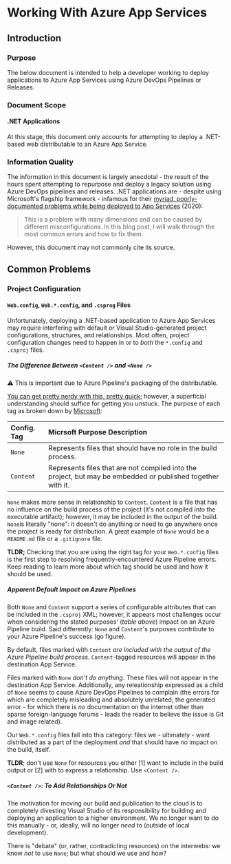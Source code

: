 # Working With Azure App Services

## Introduction

### Purpose

The below document is intended to help a developer working to deploy applications to Azure App Services using Azure DevOps Pipelines or Releases.

### Document Scope

#### .NET Applications

At this stage, this document only accounts for attempting to deploy a .NET-based web distributable to an Azure App Service. 

### Information Quality

The information in this document is largely anecdotal - the result of the hours spent attempting to repurpose and deploy a legacy solution using Azure DevOps pipelines and releases. .NET applications are - despite using Microsoft's flagship framework - infamous for their [myriad, poorly-documented problems while being deployed to App Services](http://www.herlitz.nu/2020/01/10/web.config-transforms-not-working-in-azure-devops-pipeline/) (2020):

> This is a problem with many dimensions and can be caused by different misconfigurations. In this blog post, I will walk through the most common errors and how to fix them.

However, this document may not commonly cite its source.

## Common Problems

### Project Configuration

#### `Web.config`, `Web.*.config`, and `.csprog` Files

Unfortunately, deploying a .NET-based application to Azure App Services may require interfering with default or Visual Studio-generated project configurations, structures, and relationships. Most often, project configuration changes need to happen in or to _both_ the `*.config` and `.csproj` files.

##### The Difference Between `<Content />` and `<None />` 

:warning: This is important due to Azure Pipeline's packaging of the distributable.

[You can get pretty nerdy with this, pretty quick](https://stackoverflow.com/questions/41754602/whats-the-difference-between-content-and-none-when-always-copy-to-output-direc); however, a superficial understanding should suffice for getting you unstuck. The purpose of each tag as broken down by [Microsoft](https://docs.microsoft.com/en-us/visualstudio/msbuild/common-msbuild-project-items?view=vs-2019#none):

| Config. Tag | Micrsoft Purpose Description |
| :----       | :---- |
| `None`      | Represents files that should have no role in the build process. |
| `Content`   | Represents files that are not compiled into the project, but may be embedded or published together with it. |

`None` makes more sense in relationship to `Content`. `Content` is a file that has no influence on the build process of the project (it's not compiled _into_ the executable artifact); however, it may be included in the output of the build. `None`is literally "none": it doesn't do anything or need to go anywhere once the project is ready for distribution. A great example of `None` would be a `README.md` file or a `.gitignore` file.

**TLDR;** Checking that you are using the right tag for your `Web.*.config` files is the first step to resolving frequently-encountered Azure Pipeline errors. Keep reading to learn more about which tag should be used and how it should be used.

##### Apparent Default Impact on Azure Pipelines 

Both `None` and `Content` support a series of configurable attributes that can be included in the `.csproj` XML; however, it appears most challenges occur when considering the stated purposes' (_table above_) impact on an Azure Pipeline build. Said differently: `None` and `Content`'s purposes contribute to your Azure Pipeline's success (go figure).

By default, files marked with `Content` _are included with the output of the Azure Pipeline build process_. `Content`-tagged resources will appear in the destination App Service.

Files marked with `None` _don't do anything_. These files will not appear in the destination App Service. Additionally, any releationship expressed as a child of `None` seems to cause Azure DevOps Pipelines to complain (the errors for which are completely misleading and absolutely unrelated; the generated error - for which there is _no_ documentation on the internet other than sparse foreign-language forums - leads the reader to believe the issue is Git and image related).

Our `Web.*.config` files fall into this category: files we - ultimately - want distributed as a part of the deployment _and_ that should have no impact on the build, itself.

**TLDR**; don't use `None` for resources you either [1] want to include in the build output or [2] with to express a relationship. Use `<Content />`.

##### `<Content />`: To Add Relationships Or Not

The motivation for moving our build and publication to the cloud is to completely divesting Visual Studio of its responsibility for building and deploying an application to a higher environment. We no longer want to do this manually - or, ideally, will no longer _need_ to (outside of local development).

There is "debate" (or, rather, contradicting resources) on the interwebs: we know _not_ to use `None`; but what should we use and how? 



